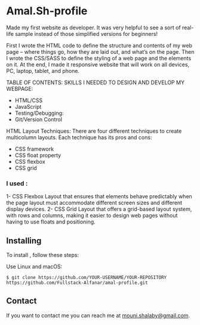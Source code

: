 # Amal.Sh-profile
Made my first website as developer. It was very helpful to see a sort of real-life sample instead of those simplified versions for beginners!

First I wrote the HTML code to define the structure and contents of my web page – where things go, how they are laid out, and what’s on the page. Then I wrote  the CSS/SASS  to define the styling of a web page and the elements on it. At the end, I made it responsive website that will work on all devices, PC, laptop, tablet, and phone.
	
TABLE OF CONTENTS: SKILLS I NEEDED TO DESIGN AND DEVELOP MY WEBPAGE:


*	HTML/CSS
*	JavaScript
*	Testing/Debugging:
*	Git/Version Control

HTML Layout Techniques:
There are four different techniques to create multicolumn layouts. Each technique has its pros and cons:
*	CSS framework
*	CSS float property
*	CSS flexbox
*	CSS grid


### I used :
1-  CSS Flexbox Layout that ensures that elements behave predictably when the page layout must accommodate different screen sizes and different display devices.
2- CSS Grid Layout that offers a grid-based layout system, with rows and columns, making it easier to design web pages without having to use floats and positioning.


## Installing <amal-profile>

To install <amal-profile>, follow these steps:

Use Linux and macOS:
```
$ git clone https://github.com/YOUR-USERNAME/YOUR-REPOSITORY
https://github.com/Fullstack-Alfanar/amal-profile.git
```


## Contact


If you want to contact me you can reach me at <mouni.shalaby@gmail.com>.




